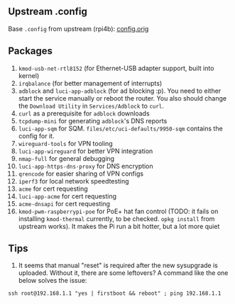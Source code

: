 ## Upstream .config

Base `.config` from upstream (rpi4b): [config.orig](https://downloads.openwrt.org/releases/${OPENWRT_VERSION}/targets/bcm27xx/bcm2711/config.buildinfo)

## Packages

1. `kmod-usb-net-rtl8152` (for Ethernet-USB adapter support, built into kernel)
2. `irqbalance` (for better management of interrupts)
3. `adblock` and `luci-app-adblock` (for ad blocking :p). You need to either start the service manually or reboot the router. You also should change the `Download Utility` in `Services/Adblock` to `curl`.
4. `curl` as a prerequisite for `adblock` downloads
5. `tcpdump-mini` for generating `adblock`'s DNS reports
6. `luci-app-sqm` for SQM. `files/etc/uci-defaults/9950-sqm` contains the config for it.
7. `wireguard-tools` for VPN tooling
8. `luci-app-wireguard` for better VPN integration
9. `nmap-full` for general debugging
10. `luci-app-https-dns-proxy` for DNS encryption
11. `qrencode` for easier sharing of VPN configs
12. `iperf3` for local network speedtesting
13. `acme` for cert requesting
14. `luci-app-acme` for cert requesting
15. `acme-dnsapi` for cert requesting
16. `kmod-pwm-raspberrypi-poe` for PoE+ hat fan control (TODO: it fails on installing `kmod-thermal` currently, to be checked. `opkg install` from upstream works).
    It makes the Pi run a bit hotter, but a lot more quiet

## Tips

1. It seems that manual "reset" is required after the new sysupgrade is uploaded.
   Without it, there are some leftovers?
   A command like the one below solves the issue:

```
ssh root@192.168.1.1 "yes | firstboot && reboot" ; ping 192.168.1.1
```
